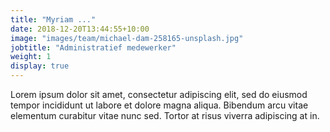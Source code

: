 ```yaml
---
title: "Myriam ..."
date: 2018-12-20T13:44:55+10:00
image: "images/team/michael-dam-258165-unsplash.jpg"
jobtitle: "Administratief medewerker"
weight: 1
display: true
---
```


Lorem ipsum dolor sit amet, consectetur adipiscing elit, sed do eiusmod tempor incididunt ut labore et dolore magna aliqua. Bibendum arcu vitae elementum curabitur vitae nunc sed. Tortor at risus viverra adipiscing at in.
